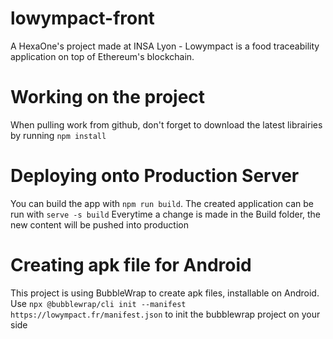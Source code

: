 # lowympact-front
A HexaOne's project made at INSA Lyon - Lowympact is a food traceability application on top of Ethereum's blockchain.

# Working on the project
When pulling work from github, don't forget to download the latest librairies by running `npm install`

# Deploying onto Production Server
You can build the app with `npm run build`. The created application can be run with `serve -s build`
Everytime a change is made in the Build folder, the new content will be pushed into production

# Creating apk file for Android
This project is using BubbleWrap to create apk files, installable on Android.
Use `npx @bubblewrap/cli init --manifest https://lowympact.fr/manifest.json` to init the bubblewrap project on your side
